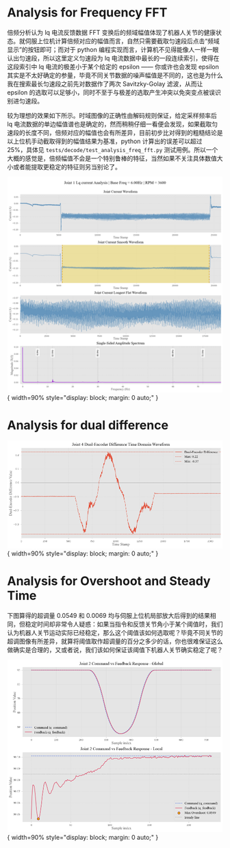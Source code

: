 # Analysis for Frequency FFT

倍频分析认为 lq 电流反馈数据 FFT 变换后的频域幅值体现了机器人关节的健康状态。就伺服上位机计算倍频对应的幅值而言，自然只需要截取匀速段后点击“频域显示”的按钮即可；而对于 python 编程实现而言，计算机不见得能像人一样一眼认出匀速段，所以这里定义匀速段为 lq 电流数据中最长的一段连续索引，使得在这段索引中 lq 电流的极差小于某个给定的 epsilon —— 你或许也会发现 epsilon 其实是不太好确定的参量，毕竟不同关节数据的噪声幅值是不同的，这也是为什么我在搜索最长匀速段之前先对数据作了两次 Savitzky-Golay 滤波，从而让 epsilon 的选取可以足够小，同时不至于与极差的选取产生冲突以免突变点被误识别进匀速段。

较为理想的效果如下所示。时域图像的正确性由解码规则保证，给定采样频率后 lq 电流数据的单边幅值谱也是确定的，然而稍稍仔细一看便会发现，如果截取匀速段的长度不同，倍频对应的幅值也会有所差异，目前初步比对得到的粗糙结论是以上位机手动截取得到的幅值结果为基准，python 计算出的误差可以超过 25%，具体见 `tests/decode/test_analysis_freq_fft.py` 测试用例。所以一个大概的感觉是，倍频幅值不会是一个特别鲁棒的特征，当然如果不关注具体数值大小或者能提取更稳定的特征则另当别论了。

![](../images_decode/lq%20current%20fft%20J1-speed%20ratio0.1.png){ width=90% style="display: block; margin: 0 auto;" }

# Analysis for dual difference

![](../images_decode/dual%20diff%20J4.png){ width=90% style="display: block; margin: 0 auto;" }

# Analysis for Overshoot and Steady Time

下图算得的超调量 0.0549 和 0.0069 均与伺服上位机局部放大后得到的结果相同，但稳定时间却非常令人疑惑：如果当指令和反馈关节角小于某个阈值时，我们认为机器人关节运动实际已经稳定，那么这个阈值该如何选取呢？毕竟不同关节的超调图像有所差异，就算将阈值取作超调量的百分之多少的话，你也很难保证这么做确实是合理的，又或者说，我们该如何保证该阈值下机器人关节确实稳定了呢？

![](../images_decode/overshoot%20J2.png){ width=90% style="display: block; margin: 0 auto;" }